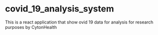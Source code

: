 # covid_19_analysis_system
This is a react application that show ovid 19 data for analysis for research purposes by CytonHealth
